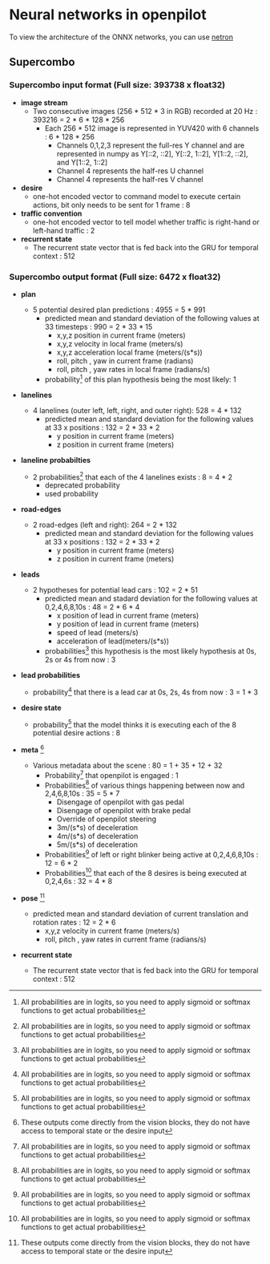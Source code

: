 # Neural networks in openpilot
To view the architecture of the ONNX networks, you can use [netron](https://netron.app/)

## Supercombo
### Supercombo input format (Full size: 393738 x float32)
* **image stream**
  * Two consecutive images (256 * 512 * 3 in RGB) recorded at 20 Hz : 393216 = 2 * 6 * 128 * 256
    * Each 256 * 512 image is represented in YUV420 with 6 channels : 6 * 128 * 256
      * Channels 0,1,2,3 represent the full-res Y channel and are represented in numpy as Y[::2, ::2], Y[::2, 1::2], Y[1::2, ::2], and Y[1::2, 1::2]
      * Channel 4 represents the half-res U channel
      * Channel 4 represents the half-res V channel
* **desire**
  * one-hot encoded vector to command model to execute certain actions, bit only needs to be sent for 1 frame : 8
* **traffic convention**
  * one-hot encoded vector to tell model whether traffic is right-hand or left-hand traffic : 2
* **recurrent state**
  * The recurrent state vector that is fed back into the GRU for temporal context : 512


### Supercombo output format (Full size: 6472 x float32)
* **plan**
  * 5 potential desired plan predictions : 4955 = 5 * 991
    * predicted mean and standard deviation of the following values at 33 timesteps : 990 = 2 * 33 * 15
      * x,y,z position in current frame (meters)
      * x,y,z velocity in local frame (meters/s)
      * x,y,z acceleration local frame (meters/(s*s))
      * roll, pitch , yaw in current frame (radians)
      * roll, pitch , yaw rates in local frame (radians/s)
    * probability[^1] of this plan hypothesis being the most likely: 1
* **lanelines**
  * 4 lanelines (outer left, left, right, and outer right): 528 = 4 * 132
    * predicted mean and standard deviation for the following values at 33 x positions : 132 = 2 * 33 * 2
      * y position in current frame (meters)
      * z position in current frame (meters)
* **laneline probabilties**
  * 2 probabilities[^1] that each of the 4 lanelines exists : 8 = 4 * 2
    * deprecated probability
    * used probability
* **road-edges**
  * 2 road-edges (left and right): 264 = 2 * 132
    * predicted mean and standard deviation for the following values at 33 x positions : 132 = 2 * 33 * 2
      * y position in current frame (meters)
      * z position in current frame (meters)
* **leads**
  * 2 hypotheses for potential lead cars : 102 = 2 * 51
    * predicted mean and stadard deviation for the following values at 0,2,4,6,8,10s : 48 = 2 * 6 * 4 
      * x position of lead in current frame (meters)
      * y position of lead in current frame (meters)
      * speed of lead (meters/s)
      * acceleration of lead(meters/(s*s))
    * probabilities[^1] this hypothesis is the most likely hypothesis at 0s, 2s or 4s from now : 3 
* **lead probabilities**
  * probability[^1] that there is a lead car at 0s, 2s, 4s from now : 3 = 1 * 3
* **desire state**
  * probability[^1] that the model thinks it is executing each of the 8 potential desire actions : 8
* **meta** [^2]
  * Various metadata about the scene : 80 = 1 + 35 + 12 + 32
    * Probability[^1] that openpilot is engaged : 1
    * Probabilities[^1] of various things happening between now and 2,4,6,8,10s : 35 = 5 * 7
      * Disengage of openpilot with gas pedal
      * Disengage of openpilot with brake pedal
      * Override of openpilot steering
      * 3m/(s*s) of deceleration
      * 4m/(s*s) of deceleration
      * 5m/(s*s) of deceleration
    * Probabilities[^1] of left or right blinker being active at 0,2,4,6,8,10s : 12 = 6 * 2
    * Probabilities[^1] that each of the 8 desires is being executed at 0,2,4,6s : 32 = 4 * 8

* **pose** [^2]
  * predicted mean and standard deviation of current translation and rotation rates : 12 = 2 * 6
    * x,y,z velocity in current frame (meters/s)
    * roll, pitch , yaw rates in current frame (radians/s)
* **recurrent state**
  * The recurrent state vector that is fed back into the GRU for temporal context : 512

[^1]: All probabilities are in logits, so you need to apply sigmoid or softmax functions to get actual probabilities
[^2]: These outputs come directly from the vision blocks, they do not have access to temporal state or the desire input


